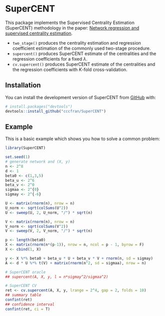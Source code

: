 
<!-- README.md is generated from README.Rmd. Please edit that file -->

# SuperCENT

<!-- badges: start -->
<!-- badges: end -->

This package implements the Supervised Centrality Estimation (SuperCENT)
methodology in the paper: [Network regression and supervised centrality
estimation](https://jh-cai.com/docs/SuperCENT.pdf).

-   `two_stage()` produces the centrality estimation and regression
    coefficient estimation of the commonly used two-stage procedure.
-   `supercent()` produces SuperCENT estimate of the centralities and
    the regression coefficients for a fixed *λ*.
-   `cv.supercent()` produces SuperCENT estimate of the centralities and
    the regression coefficients with *K*-fold cross-validation.

## Installation

You can install the development version of SuperCENT from
[GitHub](https://github.com/) with:

``` r
# install.packages("devtools")
devtools::install_github("cccfran/SuperCENT")
```

## Example

This is a basic example which shows you how to solve a common problem:

``` r
library(SuperCENT)

set.seed(1)
# generate network and (X, y)
n <- 2^8
d <- 1
beta0 <- c(1,3,5)
beta_u <- 2^6
beta_v <- 2^0
sigmaa <- 2^{0}
sigmay <- 2^{-6}

U <- matrix(rnorm(n), nrow = n)
U_norm <- sqrt(colSums(U^2))
U <- sweep(U, 2, U_norm, "/") * sqrt(n)

V <- matrix(rnorm(n), nrow = n)
V_norm <- sqrt(colSums(V^2))
V <- sweep(V, 2, V_norm, "/") * sqrt(n)

p <- length(beta0) 
X <- matrix(rnorm(n*(p-1)), nrow = n, ncol = p - 1, byrow = F)
X <- cbind(1, X)

y <- X %*% beta0 + beta_u * U + beta_v * V + rnorm(n, sd = sigmay)
A <- d * U %*% t(V) + matrix(rnorm(n^2, sd = sigmaa), nrow = n)

# SuperCENT oracle
## supercent(A, X, y, l = n*sigmay^2/sigmaa^2)

# SuperCENT CV
ret <- cv.supercent(A, X, y, lrange = 2^4, gap = 2, folds = 10)
## summary table
confint(ret)
## confidence interval
confint(ret, ci = T)
```
